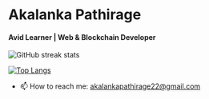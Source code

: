 # Akalanka Pathirage

#### Avid Learner | Web & Blockchain Developer


![GitHub streak stats](https://github-readme-streak-stats.herokuapp.com/?user=Ak-prog-50) 

[![Top Langs](https://github-readme-stats.vercel.app/api/top-langs/?username=ak-prog-50&exclude_repo=pandas_so_survey,hardhat_fcc&hide=html,css,shell)](https://github.com/anuraghazra/github-readme-stats)

<!-- <a>
  <img align="left" src="https://github-readme-streak-stats.herokuapp.com/?user=Ak-prog-50" />
</a>
<a href="https://github.com/anuraghazra/github-readme-stats">
  <img align="left" src="https://github-readme-stats.vercel.app/api/top-langs/?username=ak-prog-50&exclude_repo=pandas_so_survey,hardhat_fcc&hide=html,css,shell,EJS" />
</a> -->

<!-- <br /><br /><br /><br /><br /><br /><br /><br /><br /><br /><br /> -->
- 📫 How to reach me: akalankapathirage22@gmail.com 











